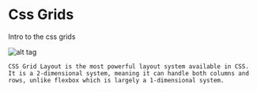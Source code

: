 # Css Grids
Intro to the css grids

![alt tag](http://assets/grid.png)

```CSS Grid Layout is the most powerful layout system available in CSS. It is a 2-dimensional system, meaning it can handle both columns and rows, unlike flexbox which is largely a 1-dimensional system.```
